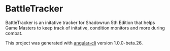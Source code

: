 # BattleTracker

BattleTracker is an initative tracker for Shadowrun 5th Edition that helps Game Masters to keep track of initative, condition monitors and more during combat.

This project was generated with [angular-cli](https://github.com/angular/angular-cli) version 1.0.0-beta.26.
